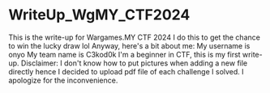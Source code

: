 # WriteUp_WgMY_CTF2024

This is the write-up for Wargames.MY CTF 2024
I do this to get the chance to win the lucky draw lol
Anyway, here's a bit about me:
My username is onyo
My team name is C3kod0k
I'm a beginner in CTF, this is my first write-up.
Disclaimer: I don't know how to put pictures when adding a new file directly hence I decided to upload pdf file of each challenge I solved. I apologize for the inconvenience.
